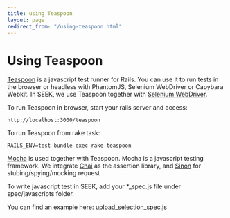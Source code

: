 ```yaml
---
title: using Teaspoon
layout: page
redirect_from: "/using-teaspoon.html"
---
```


# Using Teaspoon

[Teaspoon](https://github.com/modeset/teaspoon) is a javascript test runner for Rails. You can use it to run tests in the browser or headless with PhantomJS, Selenium WebDriver or Capybara Webkit.
In SEEK, we use Teaspoon together with [Selenium WebDriver](https://rubygems.org/gems/selenium-webdriver).
 
To run Teaspoon in browser, start your rails server and access:
    
    http://localhost:3000/teaspoon
    
To run Teaspoon from rake task:

    RAILS_ENV=test bundle exec rake teaspoon

    
[Mocha](https://mochajs.org/) is used together with Teaspoon. Mocha is a javascript testing framework.
We integrate [Chai](http://chaijs.com/api/assert/) as the assertion library, and [Sinon](http://sinonjs.org/) for stubing/spying/mocking request

To write javascript test in SEEK, add your *_spec.js file under spec/javascripts folder.

You can find an example here: [upload_selection_spec.js](https://github.com/seek4science/seek/blob/main/spec/javascripts/upload_selection_spec.js)

